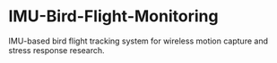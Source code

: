 # IMU-Bird-Flight-Monitoring
IMU-based bird flight tracking system for wireless motion capture and stress response research.
